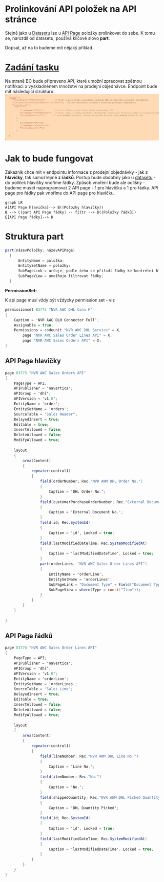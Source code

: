 # Prolinkování API položek na API stránce

Stejně jako u [Datasetu](/Reports/Dataset.md) lze u [API Page](API%20page.md) položky prolinkovat do sebe. K tomu se, narozdíl od datasetu, používá klíčové slovo **part**. 

Dopsat, až na to budeme mít nějaký příklad.

# [Zadání tasku](https://navertica.visualstudio.com/BusinessCentral/_workitems/edit/92552/)

Na straně BC bude připraveno API, které umožní zpracovat zpětnou notifikaci o vyskladněném množství na prodejní objednávce. 
Endpoint bude mít následující strukturu: 
![Struktura endpointu](Images/Api%20page%20link%20task.png)

# Jak to bude fungovat

Zákazník chce mít v endpointu informace z prodejní objednávky - jak z **hlavičky**, tak samozřejmě **z řádků**. Postup bude obdobný jako u [datasetu](/Reports/Dataset.md) - do políček hlavičky vnoříme řádky. Způsob vnoření bude ale odlišný - budeme muset naprogramovat 2 API page - 1 pro hlavičku a 1 pro řádky. API page pro řádky pak vnoříme do API page pro hlavičku. 

```mermaid
graph LR
A[API Page hlavička]--> B((Polozky hlavičky))
B --> C(part API Page řádky) -- filtr --> D((Položky řádků))
E[API Page řádky]--> D
```

# Struktura part
``` csharp
part(názevPoložky; názevAPIPage)
  {
      EntityName = položka;
      EntitySetName = položky;
      SubPageLink = určuje, podle čeho se přiřadí řádky ke kontrétní hlavičce;
      SubPageView = umožňuje filtrovat řádky;
  }
```

__**PermissionSet:**__

K api page musí vždy být vždycky permission set - viz 

``` csharp
permissionset 83775 "NVR AWC DHL Conn F"
{
    Caption = 'NVR AWC DLH Connector Full';
    Assignable = true;
    Permissions = codeunit "NVR AWC DHL Service" = X,
        page "NVR AWC Sales Order Lines API" = X,
        page "NVR AWC Sales Orders API" = X;
}
```

## API Page hlavičky
``` csharp
page 83775 "NVR AWC Sales Orders API"
{
    PageType = API;
    APIPublisher = 'navertica';
    APIGroup = 'dhl';
    APIVersion = 'v1.0';
    EntityName = 'order';
    EntitySetName = 'orders';
    SourceTable = "Sales Header";
    DelayedInsert = true;
    Editable = true;
    InsertAllowed = false;
    DeleteAllowed = false;
    ModifyAllowed = true;

    layout
    {
        area(Content)
        {
            repeater(control1)
            {
                field(orderNumber; Rec."NVR AWM DHL Order No.")
                {
                    Caption = 'DHL Order No.';
                }
                field(customerPurchaseOrderNumber; Rec."External Document No.")
                {
                    Caption = 'External Document No.';
                }
                field(id; Rec.SystemId)
                {
                    Caption = 'id', Locked = true;
                }
                field(lastModifiedDateTime; Rec.SystemModifiedAt)
                {
                    Caption = 'lastModifiedDateTime', Locked = true;
                }
                part(orderLines; "NVR AWC Sales Order Lines API")
                {
                    EntityName = 'orderLine';
                    EntitySetName = 'orderLines';
                    SubPageLink = "Document Type" = Field("Document Type"), "Document No." = Field("No.");
                    SubPageView = where(Type = const("Item"));
                }
            }
        }
    }

}
```

## API Page řádků
``` csharp
page 83776 "NVR AWC Sales Order Lines API"
{
    PageType = API;
    APIPublisher = 'navertica';
    APIGroup = 'dhl';
    APIVersion = 'v1.0';
    EntityName = 'orderLine';
    EntitySetName = 'orderLines';
    SourceTable = "Sales Line";
    DelayedInsert = true;
    Editable = true;
    InsertAllowed = false;
    DeleteAllowed = false;
    ModifyAllowed = true;

    layout
    {
        area(Content)
        {
            repeater(control1)
            {
                field(lineNumber; Rec."NVR AWM DHL Line No.")
                {
                    Caption = 'Line No.';
                }
                field(itemNumber; Rec."No.")
                {
                    Caption = 'No.';
                }
                field(shippedQuantity; Rec."NVR AWM DHL Picked Quantity")
                {
                    Caption = 'DHL Quantity Picked';
                }
                field(id; Rec.SystemId)
                {
                    Caption = 'id', Locked = true;
                }
                field(lastModifiedDateTime; Rec.SystemModifiedAt)
                {
                    Caption = 'lastModifiedDateTime', Locked = true;
                }
            }
        }
    }
}
```

